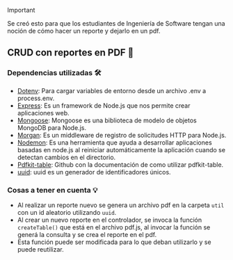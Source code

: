 > [!IMPORTANT]
> Se creó esto para que los estudiantes de Ingeniería de Software tengan una noción de cómo hacer un reporte y dejarlo en un pdf.

## CRUD con reportes en PDF 📧

### Dependencias utilizadas 🛠️

- [Dotenv](https://www.npmjs.com/package/dotenv#-documentation): Para cargar variables de entorno desde un archivo .env a process.env.
- [Express](https://expressjs.com/): Es un framework de Node.js que nos permite crear aplicaciones web.
- [Mongoose](https://mongoosejs.com/): Mongoose es una biblioteca de modelo de objetos MongoDB para Node.js.
- [Morgan](https://www.npmjs.com/package/morgan): Es un middleware de registro de solicitudes HTTP para Node.js.
- [Nodemon](https://www.npmjs.com/package/nodemon): Es una herramienta que ayuda a desarrollar aplicaciones basadas en node.js al reiniciar automáticamente la aplicación cuando se detectan cambios en el directorio.
- [Pdfkit-table](https://github.com/natancabral/pdfkit-table): Github con la documentación de como utilizar pdfkit-table.
- [uuid](https://www.npmjs.com/package/uuid): uuid es un generador de identificadores únicos.

### Cosas a tener en cuenta 💡

- Al realizar un reporte nuevo se genera un archivo pdf en la carpeta `util` con un id aleatorio utilizando `uuid`.
- Al crear un nuevo reporte en el controlador, se invoca la función `createTable()` que está en el archivo pdf.js, al invocar la función se generá la consulta y se crea el reporte en el pdf.
- Esta función puede ser modificada para lo que deban utilizarlo y se puede reutilizar.
